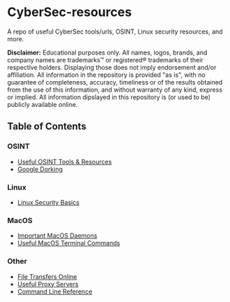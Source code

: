 # CyberSec-resources
A repo of useful CyberSec tools/urls, OSINT, Linux security resources, and more. 

**Disclaimer:** Educational purposes only. All names, logos, brands, and company names are trademarks™ or registered® trademarks of their respective holders. Displaying those does not imply endorsement and/or affiliation. All information in the repository is provided "as is", with no guarantee of completeness, accuracy, timeliness or of the results obtained from the use of this information, and without warranty of any kind, express or implied. All information dipslayed in this repository is (or used to be) publicly available online.

## Table of Contents

### OSINT
* [Useful OSINT Tools & Resources](OSINT_resources.md)
* [Google Dorking](Google_Dorking.md)

### Linux
* [Linux Security Basics](Linux_Security.md)

### MacOS
* [Important MacOS Daemons](MacOS-Processes-Daemons-Services.md)
* [Useful MacOS Terminal Commands](MacOS_Commands.md)

### Other
* [File Transfers Online](File_Transfers.md)
* [Useful Proxy Servers](Proxy_Servers.md)
* [Command Line Reference](https://ss64.com/)
